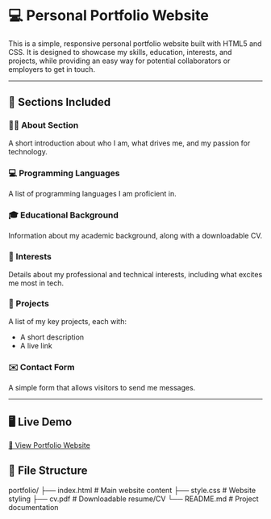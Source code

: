 # 💻 Personal Portfolio Website

This is a simple, responsive personal portfolio website built with HTML5 and CSS. It is designed to showcase my skills, education, interests, and projects,
while providing an easy way for potential collaborators or employers to get in touch.

---

## 📄 Sections Included

### 🧑‍💼 About Section
A short introduction about who I am, what drives me, and my passion for technology.

### 💻 Programming Languages
A list of programming languages I am proficient in.

### 🎓 Educational Background
Information about my academic background, along with a downloadable CV.

### 🚀 Interests
Details about my professional and technical interests, including what excites me most in tech.

### 📂 Projects
A list of my key projects, each with:
- A short description
- A live link

### ✉️ Contact Form
A simple form that allows visitors to send me messages.

---

## 🖥️ Live Demo

[🔗 View Portfolio Website](https://golden-pithivier-73c64b.netlify.app/)  


## 📁 File Structure
portfolio/
├── index.html # Main website content
├── style.css # Website styling
├── cv.pdf # Downloadable resume/CV
└── README.md # Project documentation

